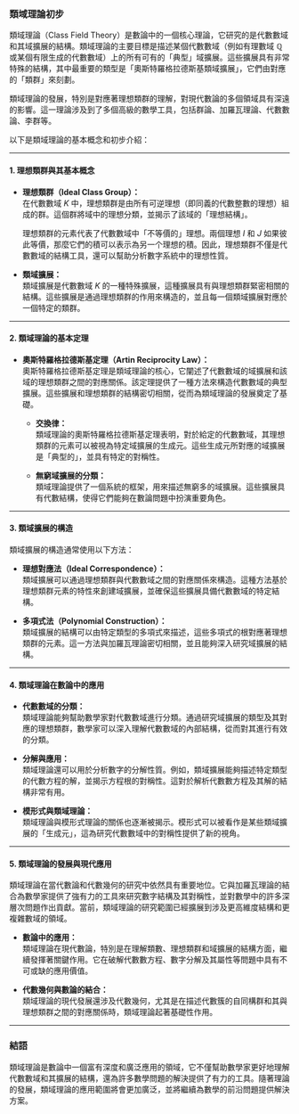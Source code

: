 ### **類域理論初步**

類域理論（Class Field Theory）是數論中的一個核心理論，它研究的是代數數域和其域擴展的結構。類域理論的主要目標是描述某個代數數域（例如有理數域  $\mathbb{Q}$  或某個有限生成的代數數域）上的所有可有的「典型」域擴展。這些擴展具有非常特殊的結構，其中最重要的類型是「奧斯特羅格拉德斯基類域擴展」，它們由對應的「類群」來刻劃。

類域理論的發展，特別是對應著理想類群的理解，對現代數論的多個領域具有深遠的影響。這一理論涉及到了多個高級的數學工具，包括群論、加羅瓦理論、代數數論、李群等。

以下是類域理論的基本概念和初步介紹：

---

#### **1. 理想類群與其基本概念**

- **理想類群（Ideal Class Group）：**  
  在代數數域  $K$  中，理想類群是由所有可逆理想（即同義的代數整數的理想）組成的群。這個群將域中的理想分類，並揭示了該域的「理想結構」。

  理想類群的元素代表了代數數域中「不等價的」理想。兩個理想  $I$  和  $J$  如果彼此等價，那麼它們的積可以表示為另一个理想的積。因此，理想類群不僅是代數數域的結構工具，還可以幫助分析數字系統中的理想性質。

- **類域擴展：**  
  類域擴展是代數數域  $K$  的一種特殊擴展，這種擴展具有與理想類群緊密相關的結構。這些擴展是通過理想類群的作用來構造的，並且每一個類域擴展對應於一個特定的類群。

---

#### **2. 類域理論的基本定理**

- **奧斯特羅格拉德斯基定理（Artin Reciprocity Law）：**  
  奧斯特羅格拉德斯基定理是類域理論的核心，它闡述了代數數域的域擴展和該域的理想類群之間的對應關係。該定理提供了一種方法來構造代數數域的典型擴展。這些擴展和理想類群的結構密切相關，從而為類域理論的發展奠定了基礎。

  - **交換律：**  
    類域理論的奧斯特羅格拉德斯基定理表明，對於給定的代數數域，其理想類群的元素可以被視為特定域擴展的生成元。這些生成元所對應的域擴展是「典型的」，並具有特定的對稱性。

  - **無窮域擴展的分類：**  
    類域理論提供了一個系統的框架，用來描述無窮多的域擴展。這些擴展具有代數結構，使得它們能夠在數論問題中扮演重要角色。

---

#### **3. 類域擴展的構造**

類域擴展的構造通常使用以下方法：

- **理想對應法（Ideal Correspondence）：**  
  類域擴展可以通過理想類群與代數數域之間的對應關係來構造。這種方法基於理想類群元素的特性來創建域擴展，並確保這些擴展具備代數數域的特定結構。

- **多項式法（Polynomial Construction）：**  
  類域擴展的結構可以由特定類型的多項式來描述，這些多項式的根對應著理想類群的元素。這一方法與加羅瓦理論密切相關，並且能夠深入研究域擴展的結構。

---

#### **4. 類域理論在數論中的應用**

- **代數數域的分類：**  
  類域理論能夠幫助數學家對代數數域進行分類。通過研究域擴展的類型及其對應的理想類群，數學家可以深入理解代數數域的內部結構，從而對其進行有效的分類。

- **分解與應用：**  
  類域理論還可以用於分析數字的分解性質。例如，類域擴展能夠描述特定類型的代數方程的解，並揭示方程根的對稱性。這對於解析代數數方程及其解的結構非常有用。

- **模形式與類域理論：**  
  類域理論與模形式理論的關係也逐漸被揭示。模形式可以被看作是某些類域擴展的「生成元」，這為研究代數數域中的對稱性提供了新的視角。

---

#### **5. 類域理論的發展與現代應用**

類域理論在當代數論和代數幾何的研究中依然具有重要地位。它與加羅瓦理論的結合為數學家提供了強有力的工具來研究數字結構及其對稱性，並對數學中的許多深層次問題作出貢獻。當前，類域理論的研究範圍已經擴展到涉及更高維度結構和更複雜數域的領域。

- **數論中的應用：**  
  類域理論在現代數論，特別是在理解類數、理想類群和域擴展的結構方面，繼續發揮著關鍵作用。它在破解代數數方程、數字分解及其屬性等問題中具有不可或缺的應用價值。

- **代數幾何與數論的結合：**  
  類域理論的現代發展還涉及代數幾何，尤其是在描述代數簇的自同構群和其與理想類群之間的對應關係時，類域理論起著基礎性作用。

---

### **結語**

類域理論是數論中一個富有深度和廣泛應用的領域，它不僅幫助數學家更好地理解代數數域和其擴展的結構，還為許多數學問題的解決提供了有力的工具。隨著理論的發展，類域理論的應用範圍將會更加廣泛，並將繼續為數學的前沿問題提供解決方案。